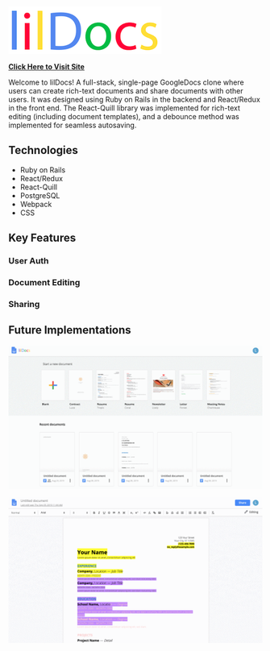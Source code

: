 ![lilDocslogo](https://github.com/lilwanngg/lilDocs/blob/master/app/assets/read_me_images/Screen%20Shot%202019-08-09%20at%2011.35.43%20AM.png)

**[Click Here to Visit Site](https://lildocs.herokuapp.com)**

Welcome to lilDocs! A full-stack, single-page GoogleDocs clone where users can create rich-text documents and share documents with other users. It was designed using Ruby on Rails in the backend and React/Redux in the front end. The React-Quill library was implemented for rich-text editing (including document templates), and a debounce method was implemented for seamless autosaving.

## Technologies
* Ruby on Rails
* React/Redux
* React-Quill
* PostgreSQL
* Webpack
* CSS


## Key Features

### User Auth
### Document Editing
### Sharing
#### 

## Future Implementations


![lildocsgif](https://github.com/lilwanngg/lilDocs/blob/master/app/assets/read_me_images/lildocs.gif)

![sharinggif](https://github.com/lilwanngg/lilDocs/blob/master/app/assets/read_me_images/sharing.gif)
